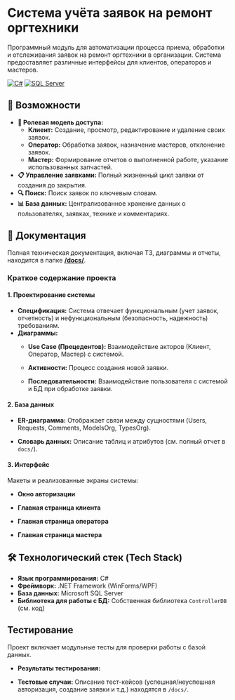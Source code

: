 # Система учёта заявок на ремонт оргтехники

Программный модуль для автоматизации процесса приема, обработки и отслеживания заявок на ремонт оргтехники в организации. Система предоставляет различные интерфейсы для клиентов, операторов и мастеров.

[![C#](https://img.shields.io/badge/C%23-.NET%20Framework-blue?logo=c-sharp)](https://dotnet.microsoft.com/)
[![SQL Server](https://img.shields.io/badge/Database-Microsoft%20SQL%20Server-red?logo=microsoft-sql-server)](https://www.microsoft.com/sql-server)


## 🚀 Возможности

*   **🔐 Ролевая модель доступа:**
    *   **Клиент:** Создание, просмотр, редактирование и удаление своих заявок.
    *   **Оператор:** Обработка заявок, назначение мастеров, отклонение заявок.
    *   **Мастер:** Формирование отчетов о выполненной работе, указание использованных запчастей.
*   **📋 Управление заявками:** Полный жизненный цикл заявки от создания до закрытия.
*   **🔍 Поиск:** Поиск заявок по ключевым словам.
*   **📊 База данных:** Централизованное хранение данных о пользователях, заявках, технике и комментариях.

## 📖 Документация

Полная техническая документация, включая ТЗ, диаграммы и отчеты, находится в папке [**/docs/**](/docs/).

### Краткое содержание проекта

#### 1. Проектирование системы

*   **Спецификация:** Система отвечает функциональным (учет заявок, отчетность) и нефункциональным (безопасность, надежность) требованиям.
*   **Диаграммы:**
    *   **Use Case (Прецедентов):** Взаимодействие акторов (Клиент, Оператор, Мастер) с системой.
    

    *   **Активности:** Процесс создания новой заявки.
    

    *   **Последовательности:** Взаимодействие пользователя с системой и БД при обработке заявки.
    

#### 2. База данных

*   **ER-диаграмма:** Отображает связи между сущностями (Users, Requests, Comments, ModelsOrg, TypesOrg).
    

*   **Словарь данных:** Описание таблиц и атрибутов (см. полный отчет в `docs/`).

#### 3. Интерфейс

Макеты и реализованные экраны системы:
*   **Окно авторизации**
    

*   **Главная страница клиента**
    

*   **Главная страница оператора**
    

*   **Главная страница мастера**
    

## 🛠 Технологический стек (Tech Stack)

*   **Язык программирования:** C#
*   **Фреймворк:** .NET Framework (WinForms/WPF)
*   **База данных:** Microsoft SQL Server
*   **Библиотека для работы с БД:** Собственная библиотека `ControllerDB` (см. код)

## Тестирование

Проект включает модульные тесты для проверки работы с базой данных.
*   **Результаты тестирования:**
    

*   **Тестовые случаи:** Описание тест-кейсов (успешная/неуспешная авторизация, создание заявки и т.д.) находятся в `/docs/`.
